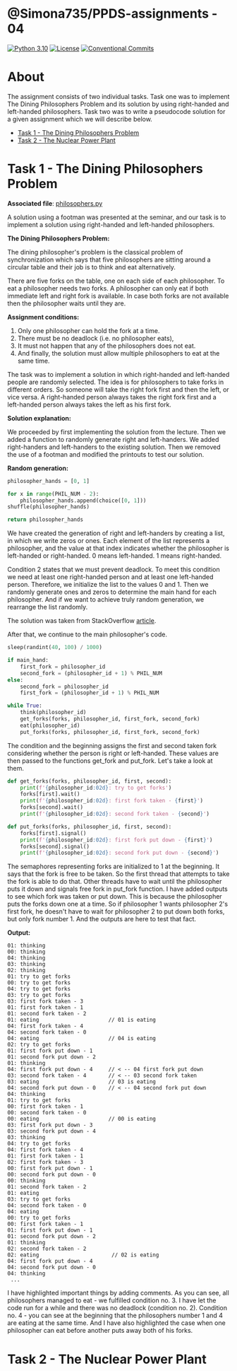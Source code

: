 # @Simona735/PPDS-assignments - 04
[![Python 3.10](https://img.shields.io/badge/python-3.10-blue.svg)](https://www.python.org/downloads/release/python-3102/)
[![License](https://img.shields.io/npm/l/@tandil/diffparse?color=%23007ec6)](https://github.com/Simona735/PPDS-assignments/blob/main/LICENSE)
[![Conventional Commits](https://img.shields.io/badge/Conventional%20Commits-1.0.0-blue.svg)](https://conventionalcommits.org)

# About
The assignment consists of two individual tasks. Task one was to implement The Dining Philosophers Problem and its solution by using right-handed and left-handed philosophers. Task two was to write a pseudocode solution for a given assignment which we will describe below.

- [Task 1 - The Dining Philosophers Problem](#task-1---the-dining-philosophers-problem)
- [Task 2 - The Nuclear Power Plant](#task-2---the-nuclear-power-plant)

# Task 1 - The Dining Philosophers Problem

**Associated file**: [philosophers.py](philosophers.py)

A solution using a footman was presented at the seminar, and our task is to implement a solution using right-handed and left-handed philosophers.

**The Dining Philosophers Problem:**

The dining philosopher's problem is the classical problem of synchronization which says that five philosophers are sitting around a circular table and their job is to think and eat alternatively. 

There are five forks on the table, one on each side of each philosopher. To eat a philosopher needs two forks. 
A philosopher can only eat if both immediate left and right fork is available. In case both forks are not available then the philosopher waits until they are. 

**Assignment conditions:**

1. Only one philosopher can hold the fork at a time.
2. There must be no deadlock (i.e. no philosopher eats),
3. It must not happen that any of the philosophers does not eat.
4. And finally, the solution must allow multiple philosophers to eat at the same time.

The task was to implement a solution in which right-handed and left-handed people are randomly selected. The idea is for philosophers to take forks in different orders.  So someone will take the right fork first and then the left, or vice versa. A right-handed person always takes the right fork first and a left-handed person always takes the left as his first fork.

**Solution explanation:**

We proceeded by first implementing the solution from the lecture. Then we added a function to randomly generate right and left-handers. We added right-handers and left-handers to the existing solution. Then we removed the use of a footman and modified the printouts to test our solution.

**Random generation:**

```python
philosopher_hands = [0, 1]

for x in range(PHIL_NUM - 2):
    philosopher_hands.append(choice([0, 1]))
shuffle(philosopher_hands)

return philosopher_hands
```

We have created the generation of right and left-handers by creating a list, in which we write zeros or ones. Each element of the list represents a philosopher, and the value at that index indicates whether the philosopher is left-handed or right-handed. 
0 means left-handed.
1 means right-handed.

Condition 2 states that we must prevent deadlock. To meet this condition we need at least one right-handed person and at least one left-handed person. Therefore, we initialize the list to the values 0 and 1. Then we randomly generate ones and zeros to determine the main hand for each philosopher. And if we want to achieve truly random generation, we rearrange the list randomly.

The solution was taken from StackOverflow [article](https://stackoverflow.com/questions/48572819/random-choice-from-list-at-least-once).

After that, we continue to the main philosopher's code.

```python
sleep(randint(40, 100) / 1000)

if main_hand:
    first_fork = philosopher_id
    second_fork = (philosopher_id + 1) % PHIL_NUM
else:
    second_fork = philosopher_id
    first_fork = (philosopher_id + 1) % PHIL_NUM

while True:
    think(philosopher_id)
    get_forks(forks, philosopher_id, first_fork, second_fork)
    eat(philosopher_id)
    put_forks(forks, philosopher_id, first_fork, second_fork)
```

The condition and the beginning assigns the first and second taken fork considering whether the person is right or left-handed. These values are then passed to the functions get_fork and put_fork. Let's take a look at them.

```python
def get_forks(forks, philosopher_id, first, second):
    print(f'{philosopher_id:02d}: try to get forks')
    forks[first].wait()
    print(f'{philosopher_id:02d}: first fork taken - {first}')
    forks[second].wait()
    print(f'{philosopher_id:02d}: second fork taken - {second}')
```

```python
def put_forks(forks, philosopher_id, first, second):
    forks[first].signal()
    print(f'{philosopher_id:02d}: first fork put down - {first}')
    forks[second].signal()
    print(f'{philosopher_id:02d}: second fork put down - {second}')
```

The semaphores representing forks are initialized to 1 at the beginning. It says that the fork is free to be taken. So the first thread that attempts to take the fork is able to do that. Other threads have to wait until the philosopher puts it down and signals free fork in put_fork function. I have added outputs to see which fork was taken or put down. This is because the philosopher puts the forks down one at a time. So if philosopher 1 wants philosopher 2's first fork, he doesn't have to wait for philosopher 2 to put down both forks, but only fork number 1. And the outputs are here to test that fact.

**Output:**

```
01: thinking
00: thinking
04: thinking
03: thinking
02: thinking
01: try to get forks
00: try to get forks
04: try to get forks
03: try to get forks
03: first fork taken - 3
01: first fork taken - 1
01: second fork taken - 2
01: eating                      // 01 is eating 
04: first fork taken - 4
04: second fork taken - 0
04: eating                      // 04 is eating 
02: try to get forks
01: first fork put down - 1
01: second fork put down - 2
01: thinking
04: first fork put down - 4     // < -- 04 first fork put down
03: second fork taken - 4       // < -- 03 second fork taken
03: eating                      // 03 is eating 
04: second fork put down - 0    // < -- 04 second fork put down
04: thinking
01: try to get forks
00: first fork taken - 1
00: second fork taken - 0
00: eating                      // 00 is eating 
03: first fork put down - 3
03: second fork put down - 4
03: thinking
04: try to get forks
04: first fork taken - 4
01: first fork taken - 1
02: first fork taken - 3
00: first fork put down - 1
00: second fork put down - 0
00: thinking
01: second fork taken - 2
01: eating
03: try to get forks
04: second fork taken - 0
04: eating
00: try to get forks
00: first fork taken - 1
01: first fork put down - 1
01: second fork put down - 2
01: thinking
02: second fork taken - 2
02: eating                       // 02 is eating 
04: first fork put down - 4
04: second fork put down - 0
04: thinking
 ...
```

I have highlighted important things by adding comments. As you can see, all philosophers managed to eat - we fulfilled condition no. 3. I have let the code run for a while and there was no deadlock (condition no. 2). Condition no. 4 - you can see at the beginning that the philosophers number 1 and 4 are eating at the same time. And I have also highlighted the case when one philosopher can eat before another puts away both of his forks.

# Task 2 - The Nuclear Power Plant





